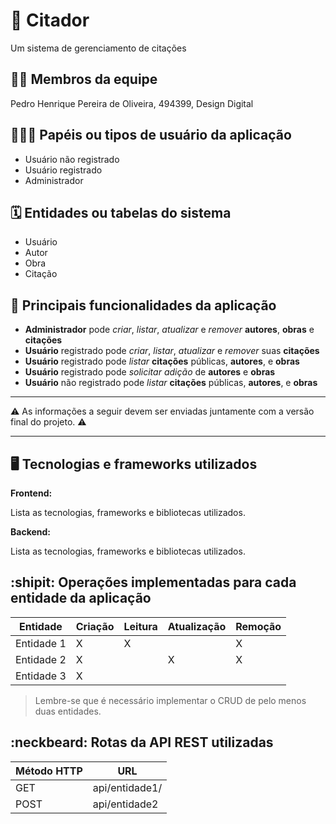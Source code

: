 # :checkered_flag: Citador

Um sistema de gerenciamento de citações

## :technologist: Membros da equipe

Pedro Henrique Pereira de Oliveira, 494399, Design Digital

## :people_holding_hands: Papéis ou tipos de usuário da aplicação

- Usuário não registrado
- Usuário registrado
- Administrador

## :spiral_calendar: Entidades ou tabelas do sistema

- Usuário
- Autor
- Obra
- Citação

## :triangular_flag_on_post: Principais funcionalidades da aplicação

- **Administrador** pode _criar_, _listar_, _atualizar_ e _remover_ **autores**, **obras** e **citações**
- **Usuário** registrado pode _criar_, _listar_, _atualizar_ e _remover_ suas **citações**
- **Usuário** registrado pode _listar_ **citações** públicas, **autores**, e **obras**
- **Usuário** registrado pode _solicitar adição_ de **autores** e **obras**
- **Usuário** não registrado pode _listar_ **citações** públicas, **autores**, e **obras**

----

:warning: As informações a seguir devem ser enviadas juntamente com a versão final do projeto. :warning:

----

## :desktop_computer: Tecnologias e frameworks utilizados

**Frontend:**

Lista as tecnologias, frameworks e bibliotecas utilizados.

**Backend:**

Lista as tecnologias, frameworks e bibliotecas utilizados.


## :shipit: Operações implementadas para cada entidade da aplicação


| Entidade| Criação | Leitura | Atualização | Remoção |
| --- | --- | --- | --- | --- |
| Entidade 1 | X |  X  |  | X |
| Entidade 2 | X |    |  X | X |
| Entidade 3 | X |    |  |  |

> Lembre-se que é necessário implementar o CRUD de pelo menos duas entidades.

## :neckbeard: Rotas da API REST utilizadas

| Método HTTP | URL |
| --- | --- |
| GET | api/entidade1/|
| POST | api/entidade2 |
